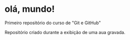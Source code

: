 # olá, mundo!

Primeiro repositório do curso de "Git e GitHub"

Repositório criado durante a exibição de uma aua gravada.
